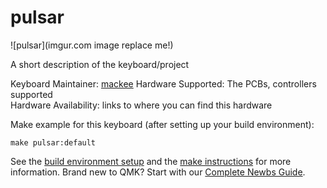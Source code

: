 # pulsar

![pulsar](imgur.com image replace me!)

A short description of the keyboard/project

Keyboard Maintainer: [mackee](https://github.com/mackee)
Hardware Supported: The PCBs, controllers supported  
Hardware Availability: links to where you can find this hardware

Make example for this keyboard (after setting up your build environment):

    make pulsar:default

See the [build environment setup](https://docs.qmk.fm/#/getting_started_build_tools) and the [make instructions](https://docs.qmk.fm/#/getting_started_make_guide) for more information. Brand new to QMK? Start with our [Complete Newbs Guide](https://docs.qmk.fm/#/newbs).
